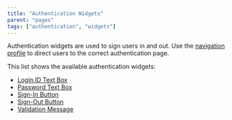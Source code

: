 ```yaml
---
title: "Authentication Widgets"
parent: "pages"
tags: ["authentication", "widgets"]
---
```


Authentication widgets are used to sign users in and out. Use the [navigation profile](navigation-profile#authentication) to direct users to the correct authentication page.

This list shows the available authentication widgets:

* [Login ID Text Box](login-id-text-box)
* [Password Text Box](password-text-box)
* [Sign-In Button](sign-in-button)
* [Sign-Out Button](action-button)
* [Validation Message](validation-message)
